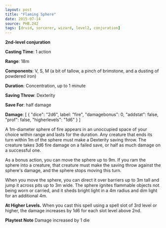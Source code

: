 ```yaml
---
layout: post
title: "Flaming Sphere"
date: 2015-07-14
source: PHB.242
tags: [druid, sorcerer, wizard, level2, conjuration]
---
```


**2nd-level conjuration**

**Casting Time**: 1 action

**Range**: 18m

**Components**: V, S, M (a bit of tallow, a pinch of brimstone, and a dusting of powdered iron)

**Duration**: Concentration, up to 1 minute

**Saving Throw**: Dexterity

**Save For**: half damage

**Damage**: [ { "dice": "2d6", label: "fire", "damagebonus": 0, "addstat": false, "prof": false, "higherlevels": "1d6" } ]

A 1m-diameter sphere of fire appears in an unoccupied space of your choice within range and lasts for the duration. Any creature that ends its turn within 1m of the sphere must make a Dexterity saving throw. The creature takes 3d6 fire damage on a failed save, or half as much damage on a successful one.

As a bonus action, you can move the sphere up to 9m. If you ram the sphere into a creature, that creature must make the saving throw against the sphere's damage, and the sphere stops moving this turn.

When you move the sphere, you can direct it over barriers up to 3m tall and jump it across pits up to 3m wide. The sphere ignites flammable objects not being worn or carried, and it sheds bright light in a 4m radius and dim light for an additional 4m.

**At Higher Levels.** When you cast this spell using a spell slot of 3rd level or higher, the damage increases by 1d6 for each slot level above 2nd.

**Playtest Note** Damage increased by 1 die